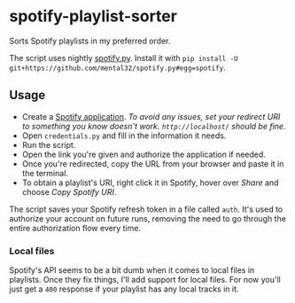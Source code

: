 # spotify-playlist-sorter

Sorts Spotify playlists in my preferred order.

The script uses nightly [spotify.py](https://github.com/mental32/spotify.py). Install it with `pip install -U git+https://github.com/mental32/spotify.py#egg=spotify`.

## Usage

- Create a [Spotify application](https://developer.spotify.com/dashboard/).
  _To avoid any issues, set your redirect URI to something you know doesn't work. `http://localhost/` should be fine._
- Open `credentials.py` and fill in the information it needs.
- Run the script.
- Open the link you're given and authorize the application if needed.
- Once you're redirected, copy the URL from your browser and paste it in the terminal.
- To obtain a playlist's URI, right click it in Spotify, hover over _Share_ and choose _Copy Spotify URI_.

The script saves your Spotify refresh token in a file called `auth`. It's used to authorize your account on future runs, removing the need to go through the entire authorization flow every time.

### Local files

Spotify's API seems to be a bit dumb when it comes to local files in playlists. Once they fix things, I'll add support for local files. For now you'll just get a `400` response if your playlist has any local tracks in it.
